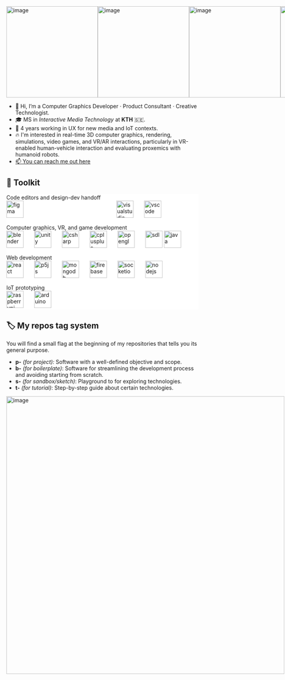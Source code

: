 <!--![header](https://capsule-render.vercel.app/api?type=venom&height=400&text=David%20Giraldo&desc=Computer%20Graphics%20Developer)-->

<div style="width: 100; display: flex; align-items: center; justify-content: space-evenly;">
  <!--img width="240" alt="image" src="https://github.com/user-attachments/assets/9be7b28e-305d-4635-9b7a-c907d874c8a1"-->
  <!--a href="https://github.com/DavidGiraldoCode/t-spatial_partitioning/tree/main" target="_blank"-->
  <a href="https://github.com/DavidGiraldoCode/s-Evaluating_VR_teleportation_under_stressful_gameplay/tree/main" target="_blank">
    <img width="240" alt="image" src="https://github.com/DavidGiraldoCode/s-Evaluating_VR_teleportation_under_stressful_gameplay/blob/main/Assets/Art/Images/cheating_control.gif"/>
  </a>
  <a href="https://github.com/AdvancedGraphicWizards/p-plane_panic" target="_blank">
    <img width="240" alt="image" src="https://github.com/user-attachments/assets/ed4bc110-bf0d-4751-80ef-c7c5b3a4c992"/>
  </a>
  <a href="https://github.com/DavidGiraldoCode/p-authoring_boids_RBF_interpolation" target="_blank">
    <img width="240" alt="image" src="https://github.com/user-attachments/assets/62b64793-0b49-4153-9692-6d2931421c09"/>
  </a>
  <a href="https://github.com/Interactive-Rocket/p-LostToTime-game" target="_blank">  
    <img width="240" height="240" alt="image" src="https://github.com/user-attachments/assets/226ef4e3-a6c4-4d5c-a73e-8ce071dc3448" />
  </a>
  <a href="https://github.com/DavidGiraldoCode/t-spatial_partitioning" target="_blank">  
    <img width="240" height="240" alt="image" src="https://github.com/user-attachments/assets/705e01f5-3e69-40c7-8447-c6f9cd0f741b" />
  </a>
  <a href="https://github.com/DavidGiraldoCode/p_gmtk_game_jam_build_to_scale" target="_blank">  
    <img width="240" height="240" alt="image" src="https://img.itch.zone/aW1hZ2UvMjkxNTY4MC8xNzQ5MTI2Ny5naWY=/original/Ju9D98.gif" />
  </a>
  
</div>


- 👋 Hi, I’m a Computer Graphics Developer · Product Consultant · Creative Technologist.
- 🎓 MS in *Interactive Media Technology* at **KTH** 🇸🇪.
- 💼 4 years working in UX for new media and IoT contexts.
- 🔥 I'm interested in real-time 3D computer graphics, rendering, simulations, video games, and VR/AR interactions, particularly in VR-enabled human-vehicle interaction and evaluating proxemics with humanoid robots.
- [📫 You can reach me out here](https://how-to-find-me.netlify.app)


## 🧰 Toolkit
<div align="left" style="background-color:white">
  <p> Code editors and design-dev handoff</br>
    <img src="https://cdn.jsdelivr.net/gh/devicons/devicon@latest/icons/figma/figma-original.svg" alt="figma" style="height:45px; width:auto; margin-right:240px;"/>
    <img src="https://cdn.jsdelivr.net/gh/devicons/devicon@latest/icons/visualstudio/visualstudio-original.svg" alt="visualstudio" style="height:45px; width:auto; margin-right:24px;"/>
    <img src="https://cdn.jsdelivr.net/gh/devicons/devicon/icons/vscode/vscode-original.svg" alt="vscode" style="height:45px; width:auto; margin-right:24px;"/>
  </p>
  <p> Computer graphics, VR, and game development </br>
    <img src="https://cdn.jsdelivr.net/gh/devicons/devicon@latest/icons/blender/blender-original.svg" alt="blender" style="height:45px; width:auto; margin-right:24px;"/>
    <img src="https://cdn.jsdelivr.net/gh/devicons/devicon@latest/icons/unity/unity-original.svg" alt="unity" style="height:45px; width:auto; margin-right:24px;"/>
    <img src="https://cdn.jsdelivr.net/gh/devicons/devicon@latest/icons/csharp/csharp-original.svg" alt="csharp" style="height:45px; width:auto; margin-right:24px;"/>
    <img src="https://cdn.jsdelivr.net/gh/devicons/devicon@latest/icons/cplusplus/cplusplus-original.svg" alt="cplusplus" style="height:45px; width:auto; margin-right:24px;"/>
    <img src="https://cdn.jsdelivr.net/gh/devicons/devicon@latest/icons/opengl/opengl-plain.svg" alt="opengl" style="height:45px; width:auto; margin-right:24px;"/>
    <img src="https://cdn.jsdelivr.net/gh/devicons/devicon@latest/icons/sdl/sdl-plain.svg" alt="sdl" style="height:45px; width:auto;"/>
    <img src="https://cdn.jsdelivr.net/gh/devicons/devicon@latest/icons/java/java-original.svg" alt="java" style="height:45px; width:auto;"/>
  </p>
  <p> Web development </br>
    <img src="https://cdn.jsdelivr.net/gh/devicons/devicon@latest/icons/react/react-original.svg" alt="react" style="height:45px; width:auto; margin-right:24px;"/>
    <img src="https://cdn.jsdelivr.net/gh/devicons/devicon@latest/icons/p5js/p5js-original.svg" alt="p5js" style="height:45px; width:auto; margin-right:24px;"/>
    <img src="https://cdn.jsdelivr.net/gh/devicons/devicon@latest/icons/mongodb/mongodb-plain-wordmark.svg" alt="mongodb" style="height:45px; width:auto; margin-right:24px;"/>
    <img src="https://cdn.jsdelivr.net/gh/devicons/devicon@latest/icons/firebase/firebase-original.svg" alt="firebase" style="height:45px; width:auto; margin-right:24px;"/>
    <img src="https://cdn.jsdelivr.net/gh/devicons/devicon@latest/icons/socketio/socketio-original-wordmark.svg" alt="socketio" style="height:45px; width:auto; margin-right:24px;"/>
    <img src="https://cdn.jsdelivr.net/gh/devicons/devicon@latest/icons/nodejs/nodejs-original-wordmark.svg" alt="nodejs" style="height:45px; width:auto; margin-right:24px;"/>
  </p>
  <p> IoT prototyping </br>
    <img src="https://cdn.jsdelivr.net/gh/devicons/devicon@latest/icons/raspberrypi/raspberrypi-original.svg" alt="raspberrypi" style="height:45px; width:auto; margin-right:24px;"/>
    <img src="https://cdn.jsdelivr.net/gh/devicons/devicon@latest/icons/arduino/arduino-original-wordmark.svg" alt="arduino" style="height:45px; width:auto; margin-right:24px;"/>
  </p>
</div>



## 🏷️ My repos tag system
You will find a small flag at the beginning of my repositories that tells you its general purpose.
- **p-** *(for project):* Software with a well-defined objective and scope.
- **b-** *(for boilerplate)*: Software for streamlining the development process and avoiding starting from scratch.
- **s-** *(for sandbox/sketch)*: Playground to for exploring technologies.
- **t-** *(for tutorial)*: Step-by-step guide about certain technologies.

<div style="display: flex; justify-content: space-between;">
  <a href="https://github.com/AdvancedGraphicWizards/p-plane_panic" target="_blank">
    <img width="730" alt="image" src="https://github.com/DavidGiraldoCode/s-Shader_graphics_and_VFX_with_HLSL_Unity/blob/main/Assets/Images/half_lambert_especular_no_toon.png">
  </a>
</div>
  
<!---
DavidGiraldoCode/DavidGiraldoCode is a ✨ special ✨ repository because its `README.md` (this file) appears on your GitHub profile.
You can click the Preview link to take a look at your changes.
--->
